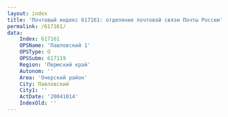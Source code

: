 ```yaml
---
layout: index
title: 'Почтовый индекс 617161: отделение почтовой связи Почты России'
permalink: /617161/
data:
    Index: 617161
    OPSName: 'Павловский 1'
    OPSType: О
    OPSSubm: 617119
    Region: 'Пермский край'
    Autonom: ''
    Area: 'Очерский район'
    City: Павловский
    City1: ''
    ActDate: '20041014'
    IndexOld: ''
---
```

